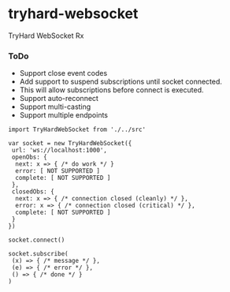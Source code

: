 # tryhard-websocket
TryHard WebSocket Rx

### ToDo
- Support close event codes
- Add support to suspend subscriptions until socket connected.
 - This will allow subscriptions before connect is executed.
- Support auto-reconnect
- Support multi-casting
- Support multiple endpoints

```
import TryHardWebSocket from './../src'

var socket = new TryHardWebSocket({
 url: 'ws://localhost:1000',
 openObs: {
  next: x => { /* do work */ }
  error: [ NOT SUPPORTED ]
  complete: [ NOT SUPPORTED ]
 },
 closedObs: {
  next: x => { /* connection closed (cleanly) */ },
  error: x => { /* connection closed (critical) */ },
  complete: [ NOT SUPPORTED ]
 }
})

socket.connect()

socket.subscribe(
 (x) => { /* message */ },
 (e) => { /* error */ },
 () => { /* done */ }
)
```
